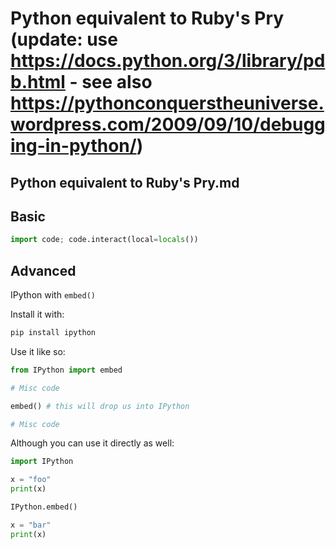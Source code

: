 # Python equivalent to Ruby's Pry (update: use https://docs.python.org/3/library/pdb.html - see also https://pythonconquerstheuniverse.wordpress.com/2009/09/10/debugging-in-python/)

## Python equivalent to Ruby's Pry.md

## Basic

```py
import code; code.interact(local=locals())
```

## Advanced

IPython with `embed()`

Install it with:

```bash
pip install ipython
```

Use it like so:

```py
from IPython import embed

# Misc code

embed() # this will drop us into IPython

# Misc code
```

Although you can use it directly as well:

```py
import IPython

x = "foo"
print(x)

IPython.embed()

x = "bar"
print(x)
```

